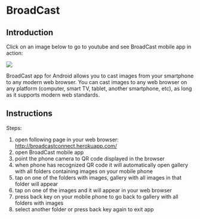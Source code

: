 # BroadCast

## Introduction

Click on an image below to go to youtube and see BroadCast mobile app in action:

[![](http://img.youtube.com/vi/wxSpFuYtGgo/0.jpg)](http://www.youtube.com/watch?v=wxSpFuYtGgo "")

BroadCast app for Android allows you to cast images from your smartphone to any modern web browser.
You can cast images to any web browser on any platform (computer, smart TV, tablet, another smartphone, etc), as long as it supports modern web standards.

## Instructions

Steps:
1) open following page in your web browser: http://broadcastconnect.herokuapp.com/
2) open BroadCast mobile app
3) point the phone camera to QR code displayed in the browser
4) when phone has recognized QR code it will automatically open gallery with all folders containing images on your mobile phone
5) tap on one of the folders with images, gallery with all images in that folder will appear
6) tap on one of the images and it will appear in your web browser
7) press back key on your mobile phone to go back to gallery with all folders with images
8) select another folder or press back key again to exit app
